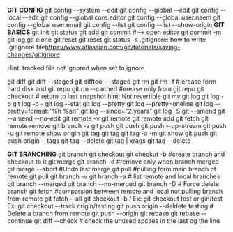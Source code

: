 __GIT CONFIG__
git config --system --edit
git config --global --edit
git config --local --edit
git config --global core.editor <editor>
git config --global user.naem <name>
git config --global user.email <email>
git config --list
git config --list --show-origin
__GIT BASICS__
git init
git status
git add <untrakced>
git commit #--> open editor
git commit <file> -m <message>
git log
git clone <url>
git reset
git reset <file>
git status -s
.gitignore:
	how to write .gitignore file<https://www.atlassian.com/git/tutorials/saving-changes/gitignore>

Hint: tracked file not ignored when set to ignore

git diff
git diff --staged
git difftool --staged
git rm <file>
git rm -f <file> # erease form hard disk and git repo
git rm --cached <file> #erease only from git repo
git checkout <file> # return to last snapshot hint: Not revertible
git mv <file>
git log
git log -p
git log -p -<num>
git log --stat
git log --pretty
git log --pretty=oneline
git log --pretty=format:"%h %an"
git log --since="2.years"
git log -S <expression>
git --amend
git --amend --no-edit
git remote -v
git remote
git remote add <remote-name> <url>
git fetch <remote-name>
git remote remove <remote-name>
git branch -a
git push
git push <remote> <branch>
git push --up-stream <remote> <branch>
git push -u <remote> <branch>
git remote show origin
git tag
git tag <version>
git tag  -a <version> -m <message>
git show <tagsname>
git push <remote> <tagsname>
git push origin --tags
git tag --delete
git tag | xrags git tag --delete

__GIT BRANCHING__
git branch
git checkout <branch-name>
git checkut -b <branch-name> #create branch and checkout to it 
git merge <branch-name>
git branch -d <branch-name> #remove only when branch merged
git merge --abort #Undo last merge
git pull <remote>  #pulling form main branch of remote
git pull <remote> <branch>
git branch -v
git branch -a # list remote and local branches
git branch --merged
git branch --no-merged
git branch -D <branch> # Force delete branch
git fetch <remote>  #comparsion between remote and local not pulling branch from remote
git fetch --all
git checkout -b <branch-name> <remote>/<branch-name>
Ex: git checkout test origin/test
Ex: git checkout --track origin/testing
git push origin --deldete testing # Delete a branch from remote
git push --origin
git rebase <branch>
git rebase --continue
git diff --check   # check the unused spcaes in the last og the line
